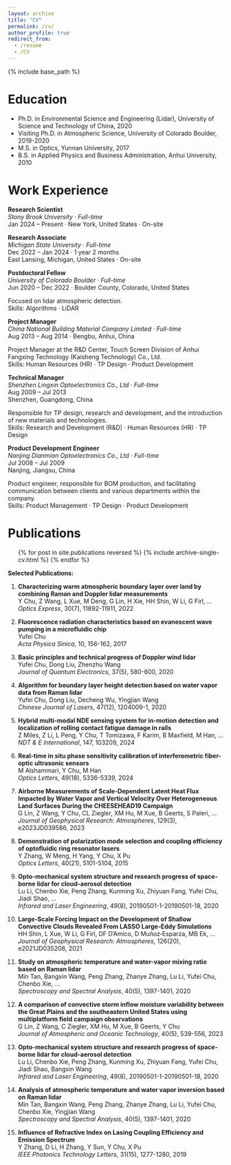 ```yaml
---
layout: archive
title: "CV"
permalink: /cv/
author_profile: true
redirect_from:
  - /resume
  - /CV
---
```


{% include base_path %}

Education
======
* Ph.D. in Environmental Science and Engineering (Lidar), University of Science and Technology of China, 2020
* Visiting Ph.D. in Atmospheric Science, University of Colorado Boulder, 2019-2020
* M.S. in Optics, Yunnan University, 2017
* B.S. in Applied Physics and Business Administration, Anhui University, 2010


Work Experience
======

**Research Scientist**  
*Stony Brook University · Full-time*  
Jan 2024 – Present ·
New York, United States · On-site  

**Research Associate**  
*Michigan State University · Full-time*  
Dec 2022 – Jan 2024 · 1 year 2 months  
East Lansing, Michigan, United States · On-site  

**Postdoctoral Fellow**  
*University of Colorado Boulder · Full-time*  
Jun 2020 – Dec 2022 · 
Boulder County, Colorado, United States  

Focused on lidar atmospheric detection.  
Skills: Algorithms · LiDAR  

**Project Manager**  
*China National Building Material Company Limited · Full-time*  
Aug 2013 – Aug 2014 ·
Bengbu, Anhui, China  

Project Manager at the R&D Center, Touch Screen Division of Anhui Fangxing Technology (Kaisheng Technology) Co., Ltd.  
Skills: Human Resources (HR) · TP Design · Product Development  

**Technical Manager**  
*Shenzhen Lingxin Optoelectronics Co., Ltd · Full-time*  
Aug 2009 – Jul 2013  
Shenzhen, Guangdong, China  

Responsible for TP design, research and development, and the introduction of new materials and technologies.  
Skills: Research and Development (R&D) · Human Resources (HR) · TP Design  

**Product Development Engineer**  
*Nanjing Dianmian Optoelectronics Co., Ltd · Full-time*  
Jul 2008 – Jul 2009  
Nanjing, Jiangsu, China  

Product engineer, responsible for BOM production, and facilitating communication between clients and various departments within the company.  
Skills: Product Management · TP Design · Product Development  

**Publications**
======
<ul>
  {% for post in site.publications reversed %}
    {% include archive-single-cv.html %}
  {% endfor %}
</ul>

**Selected Publications:**

1.  **Characterizing warm atmospheric boundary layer over land by combining Raman and Doppler lidar measurements**  
   Y Chu, Z Wang, L Xue, M Deng, G Lin, H Xie, HH Shin, W Li, G Firl, ...  
   *Optics Express*, 30(7), 11892-11911, 2022

2. **Fluorescence radiation characteristics based on evanescent wave pumping in a microfluidic chip**  
    Yufei Chu  
    *Acta Physica Sinica*, 10, 156-162, 2017  

3. **Basic principles and technical progress of Doppler wind lidar**  
   Yufei Chu, Dong Liu, Zhenzhu Wang  
   *Journal of Quantum Electronics*, 37(5), 580-600, 2020
   
4. **Algorithm for boundary layer height detection based on water vapor data from Raman lidar**  
   Yufei Chu, Dong Liu, Decheng Wu, Yingjian Wang  
   *Chinese Journal of Lasers*, 47(12), 1204009-1, 2020

5. **Hybrid multi-modal NDE sensing system for in-motion detection and localization of rolling contact fatigue damage in rails**  
    Z Miles, Z Li, L Peng, Y Chu, T Tomizawa, F Karim, B Maxfield, M Han, ...  
    *NDT & E International*, 147, 103209, 2024  

6. **Real-time in situ phase sensitivity calibration of interferometric fiber-optic ultrasonic sensors**  
    M Alshammari, Y Chu, M Han  
    *Optics Letters*, 49(18), 5336-5339, 2024  

7. **Airborne Measurements of Scale‐Dependent Latent Heat Flux Impacted by Water Vapor and Vertical Velocity Over Heterogeneous Land Surfaces During the CHEESEHEAD19 Campaign**  
    G Lin, Z Wang, Y Chu, CL Ziegler, XM Hu, M Xue, B Geerts, S Paleri, ...  
    *Journal of Geophysical Research: Atmospheres*, 129(3), e2023JD039586, 2023

8. **Demonstration of polarization mode selection and coupling efficiency of optofluidic ring resonator lasers**  
   Y Zhang, W Meng, H Yang, Y Chu, X Pu  
   *Optics Letters*, 40(21), 5101-5104, 2015  

9. **Opto-mechanical system structure and research progress of space-borne lidar for cloud-aerosol detection**  
   Lu Li, Chenbo Xie, Peng Zhang, Kunming Xu, Zhiyuan Fang, Yufei Chu, Jiadi Shao, ...  
   *Infrared and Laser Engineering*, 49(8), 20190501-1-20190501-18, 2020  

10. **Large‐Scale Forcing Impact on the Development of Shallow Convective Clouds Revealed From LASSO Large‐Eddy Simulations**  
   HH Shin, L Xue, W Li, G Firl, DF D’Amico, D Muñoz‐Esparza, MB Ek, ...  
   *Journal of Geophysical Research: Atmospheres*, 126(20), e2021JD035208, 2021  

11. **Study on atmospheric temperature and water-vapor mixing ratio based on Raman lidar**  
   Min Tan, Bangxin Wang, Peng Zhang, Zhanye Zhang, Lu Li, Yufei Chu, Chenbo Xie, ...  
   *Spectroscopy and Spectral Analysis*, 40(5), 1397-1401, 2020  

12. **A comparison of convective storm inflow moisture variability between the Great Plains and the southeastern United States using multiplatform field campaign observations**  
   G Lin, Z Wang, C Ziegler, XM Hu, M Xue, B Geerts, Y Chu  
   *Journal of Atmospheric and Oceanic Technology*, 40(5), 539-556, 2023  

13. **Opto-mechanical system structure and research progress of space-borne lidar for cloud-aerosol detection**  
    Lu Li, Chenbo Xie, Peng Zhang, Kunming Xu, Zhiyuan Fang, Yufei Chu, Jiadi Shao, Bangxin Wang  
    *Infrared and Laser Engineering*, 49(8), 20190501-1-20190501-18, 2020  

14. **Analysis of atmospheric temperature and water vapor inversion based on Raman lidar**  
    Min Tan, Bangxin Wang, Peng Zhang, Zhanye Zhang, Lu Li, Yufei Chu, Chenbo Xie, Yingjian Wang  
    *Spectroscopy and Spectral Analysis*, 40(5), 1397-1401, 2020  

15. **Influence of Refractive Index on Lasing Coupling Efficiency and Emission Spectrum**  
    Y Zhang, D Li, H Zhang, Y Sun, Y Chu, X Pu  
    *IEEE Photonics Technology Letters*, 31(15), 1277-1280, 2019
    

    
  
  

